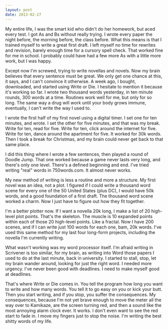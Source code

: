 ```yaml
---
layout: post
date: 2013-02-27
---
```


My entire life, I was the smart kid who didn't do her homework, but aced every test. I got As and Bs without really trying. I wrote every paper the night before, the morning before, the class before. What this means is that I trained myself to write a great first draft. I left myself no time for rewrites and revision, barely enough time for a cursory spell check. That worked fine for me in school. I probably could have had a few more As with a little more work, but I was happy.  

Except now I'm screwed, trying to write novellas and novels. Now my brain believes that every sentence must be great. We only get one chance at this, it says, and I can't convince it otherwise. A week ago, I bought, downloaded, and started using Write or Die. I hesitate to mention it because it's working so far. I wrote two thousand words yesterday, in ten minute rounds, 300 words at a time. Routines work well for me, but only for so long. The same way a drug will work until your body grows immune, eventually, I can't write the way I used to.  

I wrote the first half of my first novel using a digital timer. I set one for ten minutes, and wrote. I set the other for five minutes, and that was my break. Write for ten, read for five. Write for ten, click around the internet for five. Write for ten, dance around the apartment for five. It worked for 30k words. Then I took a break for Christmas, and my brain could never get back to that same place.  

I did this thing where I wrote a few sentences, then played a round of Doodle Jump. That one worked because a game never lasts very long, and there's only one level. There's a defined beginning and end. I've tried writing "real" words in 750words.com. It almost never works.  

My new method of writing is less a routine and more a structure. My first novel was an idea, not a plot. I figured if I could write a thousand word scene for every one of the 50 United States (plus DC), I would have 50k words, and a good foundation of a first draft. The thousand word scene worked a charm. Now I just have to figure out how they fit together.  

I'm a better plotter now. If I want a novella 20k long, I make a list of 20 high-level plot points. That's the skeleton. The muscle is 10 expanded points within each of those 20 high-level points. Like a fractal. Now I have 200 scenes, and if I can write just 100 words for each one, bam, 20k words. I've used this same method for my last four long-form projects, including the novella I'm currently writing.  

What wasn't working was my word processor itself. I'm afraid writing in Scrivener is too similar, for my brain, as writing into Word those papers I used to do at the last minute, back in university. I started to stall, stop, let my brain wander around, looking for just the right word. I needed more urgency. I've never been good with deadlines. I need to make myself good at deadlines.  

That's where Write or Die comes in. You tell the program how long you want to write and how many words. You tell it to go easy on you or kick your butt. Then you start writing, and if you stop, you suffer the consequences. My consequences, because I'm not yet brave enough to move the meter all the way over to Kamikaze, are the screen turning red, and then a sound like the most annoying alarm clock ever. It works. I don't even want to see the red start to fade in. I move my fingers just to stop the noise. I'm writing the best shitty words of my life. 

